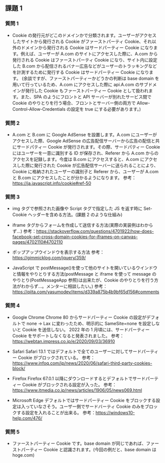 ## 課題 1

### 質問 1

- Cookie の発行元がどこのドメインかで分類されます。ユーザーがアクセスしたサイトから発行される Cookie がファーストパーティ Cookie、それ以外のドメインから発行される Cookie はサードパーティー Cookie になります。例えば、ユーザーが A.com のサイトにアクセスした際に、A.com から発行される Cookie はファーストパーティ Cookie になり、サイト内に設定した B.com から配信されるバナー広告などがユーザーのトラッキングなどを計測するために発行する Cookie はサードパーティー Cookie になります。
  (余談ですが、ファーストパーティーかどうかの判断は base domain を用いて行っているため、A.com にアクセスした際に api.A.com のサブドメインが発行した Cookie もファーストパーティー Cookie として扱われます。また、SPA のようにフロントと API サーバーが別れたサービス間で Cookie のやりとりを行う場合、フロントとサーバー側の両方で Allow-Control-Allow-Credentials の設定を true にする必要があります。)

### 質問 2

- A.com と B.com に Google AdSense を設置します。A.com にユーザーがアクセスした際、Google AdSense の広告配信サーバーから広告の配信と共にサードパティー Cookie が発行されます。その際、サードパティー Cookie にはユーザーを一意に識別する ID が保存され、Referer から A.com からのアクセスを記録します。今度は B.com にアクセスすると、A.com にアクセスした際に発行された Cookie が広告配信サーバーに送られることにより、Cookie に格納されたユーザーの識別子と Referer から、ユーザーが A.com と B.com にアクセスしたことが分かるようになります。
  参考：https://ja.javascript.info/cookie#ref-50

### 質問 3

- img タグで参照された画像や Script タグで指定した JS を返す時に Set-Cookie ヘッダーを含める方法。(課題 2 のような仕組み)

- iframe タグからフォームを作成して送信する方法(実際の実装例はわからず...)
  参考：https://stackoverflow.com/questions/4701922/how-does-facebook-set-cross-domain-cookies-for-iframes-on-canvas-pages/4702110#4702110

- ポップアップウインドウを表示する方法
  参考：https://gimmicklog.com/jquery/359/

- JavaScript で postMessage()を使って他のサイトを開いているウインドウと情報をやりとりする方法(postMessage と iframe を使って message のやりとり(PostMessageApp 参照)は出来たが、Cookie のやりとりを行う方法がわからず...。メンターに相談したい。)
  参考：https://qiita.com/yasumodev/items/d339a875b4b9bf65d156#comments

### 質問 4

- Google Chrome
  Chrome 80 からサードパーティー Cookie の設定がデフォルトで none -> Lax に変わったため、明示的に SameSite=none を設定しないと Cookie を送信しない。
  2022 年の 1 月頃には、サードパーティー Cookie をサポートしなくなると発表されました。
  参考：https://webtan.impress.co.jp/e/2020/09/03/36910

- Safari
  Safari 13.1 ではデフォルトで全てのユーザーに対してサードパーティー Cookie がブロックされている。
  参考：https://www.infoq.com/jp/news/2020/06/safari-third-party-cookies-block/

- Firefox
  Firefox 67.0.1 以降にダウンロードするとデフォルトでサードパーティー Cookie がブロックされる設定が入った。
  参考：https://www.itmedia.co.jp/news/articles/1906/05/news069.html

- Microsoft Edge
  デフォルトではサードパーティー Cookie をブロックする設定は入っていなさそう。ユーザー側でサードバーティ Cookie のみをブロックする設定を入れることが出来る。
  参考：https://windows10-help.com/476/

### 質問 5

- ファーストパーティー Cookie です。base domain が同じであれば、ファーストパーティー Cookie と認識されます。(今回の例だと、base domain は hoge.com)
